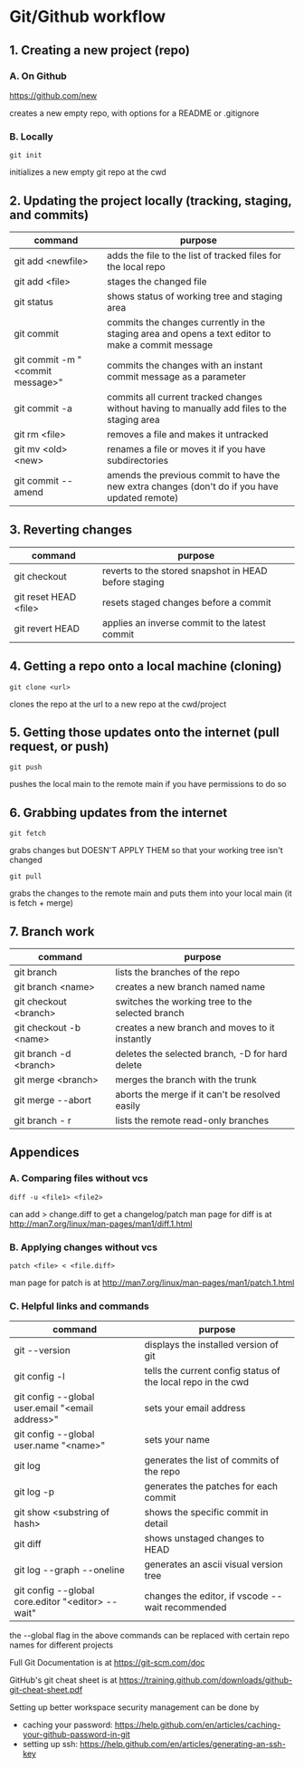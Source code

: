 # Git/Github workflow

## 1. Creating a new project (repo)

### A. On Github

<https://github.com/new>

creates a new empty repo, with options for a README or .gitignore

### B. Locally

    git init

initializes a new empty git repo at the cwd

## 2. Updating the project locally (tracking, staging, and commits)

| command                           | purpose                                                               |
| ---                               | ---                                                                   |
| git add \<newfile>                | adds the file to the list of tracked files for the local repo         |
| git add \<file>                   | stages the changed file                                               |
| git status                        | shows status of working tree and staging area                         |
| git commit                        | commits the changes currently in the staging area and opens a text editor to make a commit message |
| git commit -m "\<commit message>" | commits the changes with an instant commit message as a parameter     |
| git commit -a                     | commits all current tracked changes without having to manually add files to the staging area |
| git rm \<file>                    | removes a file and makes it untracked                                 |
| git mv \<old> \<new>              | renames a file or moves it if you have subdirectories                 |
| git commit --amend                | amends the previous commit to have the new extra changes (don't do if you have updated remote) |

## 3. Reverting changes

| command                | purpose                                               |
| ---                    | ---                                                   |
| git checkout           | reverts to the stored snapshot in HEAD before staging |
| git reset HEAD \<file> | resets staged changes before a commit                 |
| git revert HEAD        | applies an inverse commit to the latest commit        |

## 4. Getting a repo onto a local machine (cloning)

    git clone <url>

clones the repo at the url to a new repo at the cwd/project

## 5. Getting those updates onto the internet (pull request, or push)

    git push

pushes the local main to the remote main if you have permissions to do so

## 6. Grabbing updates from the internet

    git fetch

grabs changes but DOESN'T APPLY THEM so that your working tree isn't changed

    git pull

grabs the changes to the remote main and puts them into your local main (it is fetch + merge)

## 7. Branch work

| command                 | purpose                                          |
| ----------------------- | ------------------------------------------------ |
| git branch              | lists the branches of the repo                   |
| git branch \<name>      | creates a new branch named name                  |
| git checkout \<branch>  | switches the working tree to the selected branch |
| git checkout -b \<name> | creates a new branch and moves to it instantly   |
| git branch -d \<branch> | deletes the selected branch, -D for hard delete  |
| git merge \<branch>     | merges the branch with the trunk                 |
| git merge --abort       | aborts the merge if it can't be resolved easily  |
| git branch - r          | lists the remote read-only branches              |

## Appendices

### A. Comparing files without vcs

    diff -u <file1> <file2>

can add > change.diff to get a changelog/patch
man page for diff is at <http://man7.org/linux/man-pages/man1/diff.1.html>

### B. Applying changes without vcs

    patch <file> < <file.diff>

man page for patch is at <http://man7.org/linux/man-pages/man1/patch.1.html>

### C. Helpful links and commands

| command                                           | purpose                                                      |
| ------------------------------------------------- | ------------------------------------------------------------ |
| git --version                                     | displays the installed version of git                        |
| git config -l                                     | tells the current config status of the local repo in the cwd |
| git config --global user.email "\<email address>" | sets your email address                                      |
| git config --global user.name "\<name>"           | sets your name                                               |
| git log                                           | generates the list of commits of the repo                    |
| git log -p                                        | generates the patches for each commit                        |
| git show \<substring of hash>                     | shows the specific commit in detail                          |
| git diff                                          | shows unstaged changes to HEAD                               |
| git log --graph --oneline                         | generates an ascii visual version tree                       |
| git config --global core.editor "\<editor> --wait"| changes the editor, if vscode --wait recommended             |

the --global flag in the above commands can be replaced with certain repo names for different projects

Full Git Documentation is at <https://git-scm.com/doc>

GitHub's git cheat sheet is at <https://training.github.com/downloads/github-git-cheat-sheet.pdf>

Setting up better workspace security management can be done by

* caching your password:     <https://help.github.com/en/articles/caching-your-github-password-in-git>
* setting up ssh:    <https://help.github.com/en/articles/generating-an-ssh-key>
